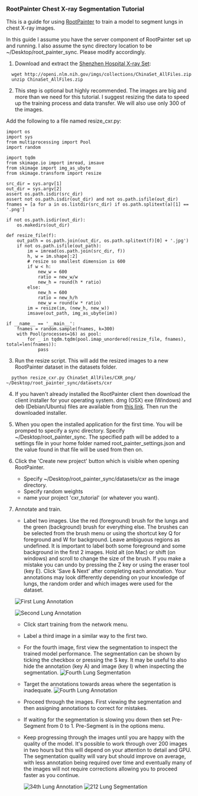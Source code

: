 ### RootPainter Chest X-ray Segmentation Tutorial

This is a guide for using [RootPainter](https://www.biorxiv.org/content/10.1101/2020.04.16.044461v1) to train a model to segment lungs in chest X-ray images.

In this guide I assume you have the server component of RootPainter set up and running. I also assume the sync directory location to be ~/Desktop/root_painter_sync. Please modify accordingly.

1. Download and extract the [Shenzhen Hospital X-ray Set](https://lhncbc.nlm.nih.gov/publication/pub9931):
```
  wget http://openi.nlm.nih.gov/imgs/collections/ChinaSet_AllFiles.zip
  unzip ChinaSet_AllFiles.zip
```

2. This step is optional but highly recommended. The images are big and more than we need for this tutorial. I suggest resizing the data to speed up the training process and data transfer. We will also use only 300 of the images.
  
Add the following to a file named resize_cxr.py:
```
import os
import sys
from multiprocessing import Pool
import random

import tqdm
from skimage.io import imread, imsave
from skimage import img_as_ubyte
from skimage.transform import resize

src_dir = sys.argv[1]
out_dir = sys.argv[2]
assert os.path.isdir(src_dir)
assert not os.path.isdir(out_dir) and not os.path.isfile(out_dir)
fnames = [a for a in os.listdir(src_dir) if os.path.splitext(a)[1] == '.png']

if not os.path.isdir(out_dir):
    os.makedirs(out_dir)

def resize_file(f):
    out_path = os.path.join(out_dir, os.path.splitext(f)[0] + '.jpg')
    if not os.path.isfile(out_path):
        im = imread(os.path.join(src_dir, f))
        h, w = im.shape[:2]
        # resize so smallest dimension is 600
        if w < h:
            new_w = 600
            ratio = new_w/w
            new_h = round(h * ratio)
        else:
            new_h = 600
            ratio = new_h/h
            new_w = round(w * ratio)
        im = resize(im, (new_h, new_w))
        imsave(out_path, img_as_ubyte(im))

if __name__ == '__main__':
    fnames = random.sample(fnames, k=300)
    with Pool(processes=16) as pool:
        for _ in tqdm.tqdm(pool.imap_unordered(resize_file, fnames), total=len(fnames)):
            pass
```

3. Run the resize script. This will add the resized images to a new RootPainter dataset in the
datasets folder.
```
  python resize_cxr.py ChinaSet_AllFiles/CXR_png/ ~/Desktop/root_painter_sync/datasets/cxr
```
  
4. If you haven't already installed the RootPainter client then download the
  client installer for your operating system.
  dmg (OSX) exe (Windows) and deb (Debian/Ubuntu) files are available from
  [this link](https://github.com/Abe404/root_painter/releases/tag/0.2.0).
  Then run the downloaded installer.

5. When you open the installed application for the first time. You will be promped to specify a sync directory. Specify ~/Desktop/root_painter_sync. The specified path will be added to a settings file in your home folder named root_painter_settings.json and the value found in that file will be used from then on.

6. Click the 'Create new project' button which is visible when opening RootPainter.
    * Specify ~/Desktop/root_painter_sync/datasets/cxr as the image directory.
    * Specify random weights
    * name your project 'cxr_tutorial' (or whatever you want).

7. Annotate and train.
    - Label two images. Use the red (foreground) brush for the lungs and the green (background) brush for everything else. The brushes can be selected from the brush menu or using the shortcut key Q for foreground and W for background. Leave ambiguous regions as undefined. It is important to label both some foreground and some background in the first 2 images. Hold alt (on Mac) or shift (on windows) and scroll to change the size of the brush. If you make a mistake you can undo by pressing the Z key or using the eraser tool (key E). Click 'Save & Next' after completing each annotation. Your annotations may look differently depending on your knowledge of lungs, the random order and which images were used for the dataset. 
    
    ![First Lung Annotation](images/lungs1.jpeg)
  
    ![Second Lung Annotation](images/lungs2.jpeg)

    - Click start training from the network menu.
    - Label a third image in a similar way to the first two.
    - For the fourth image, first view the segmentation to inspect the trained model performance. The segmentation can be shown by ticking the checkbox or pressing the S key. It may be useful to also hide the annotation (key A) and image (key I) when inspecting the segmentation. 
     ![Fourth Lung Segmentation](images/lungs_4th_image_seg.jpeg)
    
    - Target the annotations towards areas where the segentation is inadequate.
      ![Fourth Lung Annotation](images/lungs_4th_annot.jpeg)

    - Proceed through the images. First viewing the segmentation and then assigning annotations to correct for mistakes.
    - If waiting for the segmentation is slowing you down then set Pre-Segment from 0 to 1. Pre-Segment is in the options menu.
    - Keep progressing through the images until you are happy with the quality of the model. It's possible to work through over 200 images in two hours but this will depend on your attention to detail and GPU. The segmentation quality will vary but should improve on average, with less annotation being required over time and eventually many of the images will not require corrections allowing you to proceed faster as you continue.
    
        ![34th Lung Annotation](images/lungs_34.jpeg)
        ![212 Lung Segmentation](images/lungs_212.jpeg)
    
    
    
